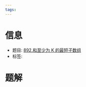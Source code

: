 ```yaml
---
tags:
---
```


# 信息
* 题目: [892.和至少为 K 的最短子数组](https://leetcode.cn/problems/shortest-subarray-with-sum-at-least-k/)
* 标签: 

# 题解
